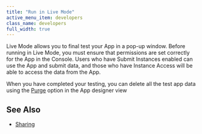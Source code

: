 ```yaml
---
title: "Run in Live Mode"
active_menu_item: developers
class_name: developers
full_width: true
---
```



Live Mode allows you to final test your App in a pop-up window. Before running in Live Mode, you must ensure that permissions are set correctly for the App in the Console. Users who have Submit Instances enabled can use the App and submit data, and those who have Instance Access will be able to access the data from the App.

When you have completed your testing, you can delete all the test app data using the [Purge](/developers/documentation/product-guide/the-console/console-tabs/applications#purge) option in the App designer view

## See Also

 - [Sharing](/developers/documentation/product-guide/the-console/sharing)

